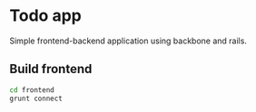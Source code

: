 # Todo app

Simple frontend-backend application using backbone and rails.

## Build frontend

```bash
cd frontend
grunt connect
```
